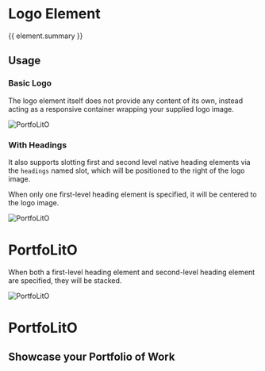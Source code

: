 <script setup>
import {inject} from "vue";
const element = inject("manifest").for("page", "logo");
</script>

<style scoped>
.demo :deep(.content) {
  justify-self: center;
}
</style>

# Logo Element

{{ element.summary }}

## Usage

### Basic Logo

The logo element itself does not provide any content of its own, instead acting as a responsive container wrapping your supplied logo image.

<demo>
  <page-logo>
    <img src="/logo.svg" alt="PortfoLitO" />
  </page-logo>
</demo>

### With Headings

It also supports slotting first and second level native heading elements via the `headings` named slot, which will be positioned to the right of the logo image.

When only one first-level heading element is specified, it will be centered to the logo image.

<demo>
  <page-logo>
    <img src="/logo.svg" alt="PortfoLitO" />
    <h1 slot="headings">PortfoLitO</h1>
  </page-logo>
</demo>

When both a first-level heading element and second-level heading element are specified, they will be stacked.

<demo>
  <page-logo>
    <img src="/logo.svg" alt="PortfoLitO" />
    <h1 slot="headings">PortfoLitO</h1>
    <h2 slot="headings">Showcase your Portfolio of Work</h2>
  </page-logo>
</demo>